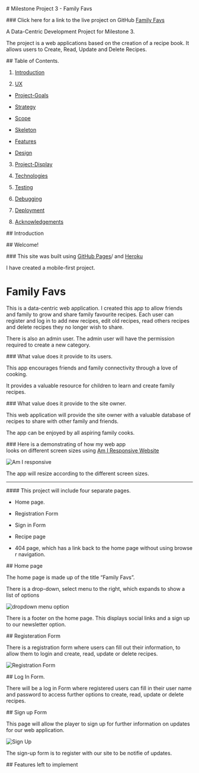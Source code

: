 # Milestone Project 3 - Family Favs

### Click here for a link to the live project on GitHub [Family Favs](https://leah1977.github.io/FamilyFavs/)

A Data-Centric Development Project for Milestone 3.
  
The project is a web applications based on the creation of a recipe book.  It allows users to Create, Read, Update and Delete Recipes.

## Table of Contents.

1. [Introduction](#introduction)

2. [UX](#ux)

 - [Project-Goals](#project-goals)

 - [Strategy](#strategy)

 - [Scope](#scope)

 - [Skeleton](#skeleton)

 - [Features](#features)

 - [Design](#design)

3. [Project-Display](#project-display)

4. [Technologies](#technologies)

5. [Testing](#testing)

6. [Debugging](#testing)

7. [Deployment](#deployment)

8. [Acknowledgements](#acknowledgements)


  

## Introduction

  
## Welcome!

### This site was built using [GitHub Pages](https://pages.github.com/)/ and [Heroku](https://heroku.com)
  

I have created a mobile-first project.

# Family Favs
This is a data-centric web application.  I created this app to allow friends and family to grow and share family favourite recipes.  Each user can register and log in to add new recipes, edit old recipes, read others recipes and delete recipes they no longer wish to share.
 
There is also an admin user.  The admin user will have the permission required to create a new category.
  
### What value does it provide to its users.

This app encourages friends and family connectivity through a love of cooking.

It provides a valuable resource for children to learn and create family recipes.

### What value does it provide to the site owner.

This web application will provide the site owner with a valuable database of recipes to share with other family and friends.

The app can be enjoyed by all aspiring family cooks.


### Here is a demonstrating of how my web app looks on different screen sizes using [Am I Responsive Website](http://ami.responsivedesign.is/)

 
![Am I responsive](assets/images/.png)

The app will resize according to the different screen sizes.

---

#### This project will include four separate pages. 

* Home page.

* Registration Form

* Sign in Form

* Recipe page

* 404 page, which has a link back to the home page without using browser navigation.

## Home page

The home page is made up of the title “Family Favs”.

There is a drop-down, select menu to the right, which expands to show a list of options

![dropdown menu option](.png)

There is a footer on the home page.  This displays social links and a sign up to our newsletter option.  

## Registeration Form

There is a registration form where users can fill out their information, to allow them to login and create, read, update or delete recipes. 

![Registration Form](assets/images/.png)

  
## Log In Form.

There will be a log in Form where registered users can fill in their user name and password to access further options to create, read, update or delete recipes.  

## Sign up Form

This page will allow the player to sign up for further information on updates for our web application.

![Sign Up](assets/images//signup.png)

The sign-up form is to register with our site to be notifie of updates.

## Features left to implement
